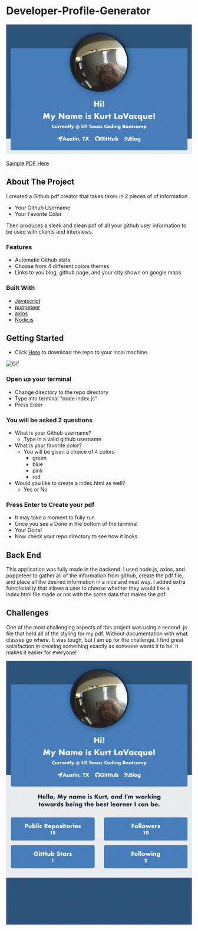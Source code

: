 # Developer-Profile-Generator


![Developer-Profile-Generator](images/Half.png)

 [Sample PDF Here](/livingkurt_profile.pdf)

## About The Project

I created a Github pdf creator that takes takes in 2 pieces of of information
* Your Github Username
* Your Favorite Color

Then produces a sleek and clean pdf of all your github user information to be used with clients and interviews.



### Features
* Automatic Github stats
* Choose from 4 different colors themes
* Links to you blog, github page, and your city shown on google maps


### Built With

* [Javascript](https://developer.mozilla.org/en-US/docs/Web/JavaScript)
* [puppeteer](https://www.google.com/search?client=safari&rls=en&q=puppetteer+js&ie=UTF-8&oe=UTF-8)
* [axios](https://github.com/axios/axios)
* [Node.js](https://nodejs.org/en/docs/)



<!-- GETTING STARTED -->
## Getting Started



* Click [Here](https://github.com/livingkurt/Developer-Profile-Generator/archive/master.zip) to download the repo to your local machine.

![Gif](images/demonstration.gif)
### Open up your terminal
* Change directory to the repo directory
* Type into terminal "node index.js"
* Press Enter
### You will be asked 2 questions
* What is your Github username?
    * Type in a valid github username
* What is your favorite color?
    * You will be given a choice of 4 colors
        * green
        * blue
        * pink
        * red
* Would you like to create a index.html as well?
    * Yes or No
### Press Enter to Create your pdf
* It may take a moment to fully run
* Once you see a Done in the bottom of the terminal
* Your Done!
* Now check your repo directory to see how it looks


## Back End

This application was fully made in the backend. I used node.js, axios, and puppeteer to gather all of the information from github, create the pdf file, and place all the desired information in a nice and neat way. I added extra functionality that allows a user to choose whether they would like a index.html file made or not with the same data that makes the pdf.

## Challenges

One of the most challenging aspects of this project was using a second .js file that held all of the styling for my pdf. Without documentation with what classes go where. It was tough, but I am up for the challenge. I find great satisfaction in creating something exactly as someone wants it to be. It makes it easier for everyone!

![Developer-Profile-Generator](images/Full.png)